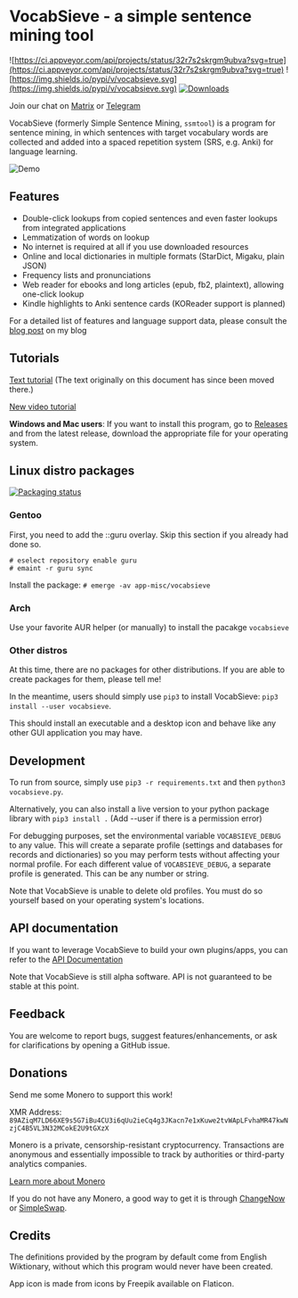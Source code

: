 # VocabSieve - a simple sentence mining tool
![https://ci.appveyor.com/api/projects/status/32r7s2skrgm9ubva?svg=true](https://ci.appveyor.com/api/projects/status/32r7s2skrgm9ubva?svg=true)
![https://img.shields.io/pypi/v/vocabsieve.svg](https://img.shields.io/pypi/v/vocabsieve.svg)
[![Downloads](https://pepy.tech/badge/ssmtool)](https://pepy.tech/project/ssmtool)

Join our chat on [Matrix](https://webchat.kde.org/#/room/#flt:midov.pl) or [Telegram](https://t.me/fltchat)

VocabSieve (formerly Simple Sentence Mining, `ssmtool`) is a program for sentence mining, in which sentences with target vocabulary words are collected and added into a spaced repetition system (SRS, e.g. Anki) for language learning.

![Demo](https://i.postimg.cc/vTc8dcZ0/out.gif?)

## Features
- Double-click lookups from copied sentences and even faster lookups from integrated applications
- Lemmatization of words on lookup
- No internet is required at all if you use downloaded resources
- Online and local dictionaries in multiple formats (StarDict, Migaku, plain JSON)
- Frequency lists and pronunciations
- Web reader for ebooks and long articles (epub, fb2, plaintext), allowing one-click lookup
- Kindle highlights to Anki sentence cards (KOReader support is planned)

For a detailed list of features and language support data, please consult the [blog post](https://freelanguagetools.org/2021/07/simple-sentence-mining-ssmtool-full-tutorial/) on my blog

## Tutorials
[Text tutorial](https://freelanguagetools.org/2021/07/simple-sentence-mining-ssmtool-full-tutorial/)
(The text originally on this document has since been moved there.)

[New video tutorial](https://www.youtube.com/watch?v=EHW-kBLmuHU)

**Windows and Mac users**: If you want to install this program, go to [Releases](https://github.com/FreeLanguageTools/vocabsieve/releases/) and from the latest release, download the appropriate file for your operating system. 


## Linux distro packages
[![Packaging status](https://repology.org/badge/vertical-allrepos/vocabsieve.svg)](https://repology.org/project/vocabsieve/versions)

### Gentoo

First, you need to add the ::guru overlay. Skip this section if you already had done so.
```
# eselect repository enable guru
# emaint -r guru sync
```
Install the package:
`# emerge -av app-misc/vocabsieve`

### Arch

Use your favorite AUR helper (or manually) to install the pacakge `vocabsieve`

### Other distros

At this time, there are no packages for other distributions. If you are able to create packages for them, please tell me!

In the meantime, users should simply use `pip3` to install VocabSieve: `pip3 install --user vocabsieve`.

This should install an executable and a desktop icon and behave like any other GUI application you may have.

## Development
To run from source, simply use `pip3 -r requirements.txt` and then `python3 vocabsieve.py`.

Alternatively, you can also install a live version to your python package library with `pip3 install .` (Add --user if there is a permission error)

For debugging purposes, set the environmental variable `VOCABSIEVE_DEBUG` to any value. This will create a separate profile (settings and databases for records and dictionaries) so you may perform tests without affecting your normal profile. For each different value of `VOCABSIEVE_DEBUG`, a separate profile is generated. This can be any number or string.

Note that VocabSieve is unable to delete old profiles. You must do so yourself based on your operating system's locations.  

## API documentation
If you want to leverage VocabSieve to build your own plugins/apps, you can refer to the [API Documentation](API.md)

Note that VocabSieve is still alpha software. API is not guaranteed to be stable at this point.

## Feedback
You are welcome to report bugs, suggest features/enhancements, or ask for clarifications by opening a GitHub issue.

## Donations
Send me some Monero to support this work!

XMR Address: `89AZiqM7LD66XE9s5G7iBu4CU3i6qUu2ieCq4g3JKacn7e1xKuwe2tvWApLFvhaMR47kwNzjC4B5VL3N32MCokE2U9tGXzX`

Monero is a private, censorship-resistant cryptocurrency. Transactions are anonymous and essentially impossible to track by authorities or third-party analytics companies.

[Learn more about Monero](https://www.getmonero.org/)

If you do not have any Monero, a good way to get it is through [ChangeNow](https://changenow.io/) or [SimpleSwap](https://simpleswap.io/).


## Credits
The definitions provided by the program by default come from English Wiktionary, without which this program would never have been created.

App icon is made from icons by Freepik available on Flaticon.
